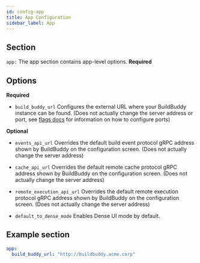 ```yaml
---
id: config-app
title: App Configuration
sidebar_label: App
---
```


## Section

`app:` The app section contains app-level options. **Required**

## Options

**Required**

- `build_buddy_url` Configures the external URL where your BuildBuddy instance can be found. (Does not actually change the server address or port, see [flags docs](config-flags.md) for information on how to configure ports)

**Optional**

- `events_api_url` Overrides the default build event protocol gRPC address shown by BuildBuddy on the configuration screen. (Does not actually change the server address)

- `cache_api_url` Overrides the default remote cache protocol gRPC address shown by BuildBuddy on the configuration screen. (Does not actually change the server address)

- `remote_execution_api_url` Overrides the default remote execution protocol gRPC address shown by BuildBuddy on the configuration screen. (Does not actually change the server address)

- `default_to_dense_mode` Enables Dense UI mode by default.

## Example section

```yaml title="config.yaml"
app:
  build_buddy_url: "http://buildbuddy.acme.corp"
```
